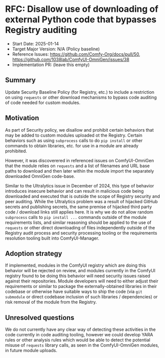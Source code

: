 # RFC: Disallow use of downloading of external Python code that bypasses Registry auditing

- Start Date: 2025-01-14
- Target Major Version: N/A (Policy baseline)
- Reference Issues: https://github.com/Comfy-Org/docs/pull/50, https://github.com/1038lab/ComfyUI-OmniGen/issues/38
- Implementation PR: (leave this empty)

## Summary

Update Security Baseline Policy (for Registry, etc.) to include a restriction on 
using `requests` or other download mechanisms to bypass code auditing of code needed 
for custom modules.

## Motivation

As part of Security policy, we disallow and prohibit certain behaviors that may be 
added to custom modules uploaded ot the Registry. Certain behaviors such as using 
`subprocess` calls to do `pip install` or other commands to obtain libraries, etc. 
for use in a module are already prohibited.

However, it was discoverered in referenced issues on ComfyUI-OmniGen that the module 
relies on `requests` and a list of filenames and URL base paths to download and then 
later within the module import the separately downloaded OmniGen code-base.

Similar to the Ultralytics issue in December of 2024, this type of behavior introduces 
insecure behavior and can result in malicious code being downloaded and executed that 
is outside the scope of Registry security and peer auditing. While the Ultralytics problem 
was a result of hijacked GitHub secrets and publishing secrets, the same premise of hijacked 
third party code / download links still applies here. It is why we do not allow random 
`subprocess` calls to `pip install ...` commands outside of the module requirements lists, 
and similar reasoning should be applied to the use of `requests` or other direct downloading 
of files independently outside of the Registry audit process and security processing tooling 
or the requirements resolution tooling built into ComfyUI-Manager.

## Adoption strategy

If implemented, modules in the ComfyUI registry which are doing this behavior will be rejected 
on review, and modules currently in the ComfyUI registry found to be doing this behavior 
will need security issues raised against their repositories. Module developers will need to 
either adjust their requirements or similar to package the externally-obtained libraries in 
their codebase or otherwise have suitable ways to ship the code (via `git submodule` or 
direct codebase inclusion of such libraries / dependencies) or risk removal of the module from 
the Registry.

## Unresolved questions

We do not currently have any clear way of detecting these activities in the code currently 
in code auditing tooling, however we could develop YARA rules or other analysis rules 
which would be able to detect the potential misuse of `requests` library calls, as seen 
in the ComfyUI-OmniGen modules, in future module uploads.
